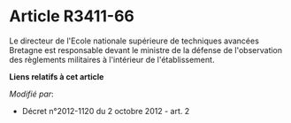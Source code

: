 # Article R3411-66

Le directeur de             l'Ecole nationale supérieure de techniques avancées Bretagne est responsable devant le ministre
de la défense de l'observation des règlements militaires à l'intérieur de l'établissement.

**Liens relatifs à cet article**

_Modifié par_:

  - Décret n°2012-1120 du 2 octobre 2012 - art. 2
